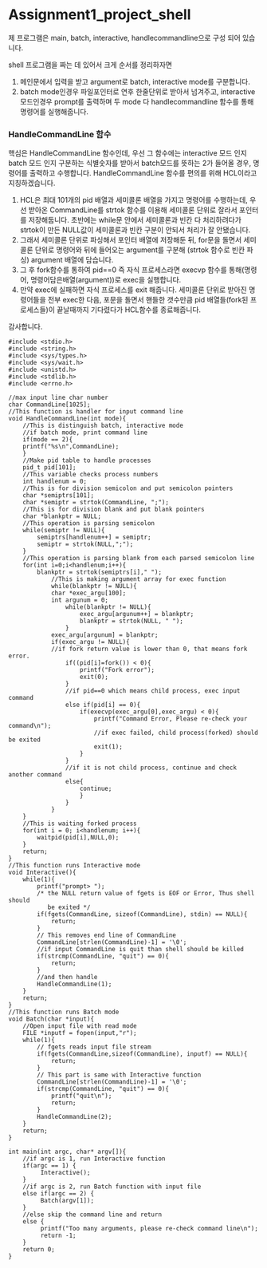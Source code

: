 Assignment1_project_shell
=================



제 프로그램은 main, batch, interactive, handlecommandline으로 구성 되어 있습니다.

shell 프로그램을 짜는 데 있어서 크게 순서를 정리하자면

1. 메인문에서 입력을 받고 argument로 batch, interactive mode를 구분합니다.
2. batch mode인경우 파일포인터로 연후 한줄단위로 받아서 넘겨주고, interactive 모드인경우 prompt를 출력하며 두 mode 다 handlecommandline 함수를 통해 명령어를 실행해줍니다.

### HandleCommandLine 함수
핵심은 HandleCommandLine 함수인데, 우선 그 함수에는 interactive 모드 인지 batch 모드 인지 구분하는 식별숫자를 받아서 batch모드를 뜻하는 2가 들어올 경우, 명령어를 출력하고 수행합니다. HandleCommandLine 함수를 편의를 위해 HCL이라고 지칭하겠습니다. 
1. HCL은 최대 101개의 pid 배열과 세미콜론 배열을 가지고 명령어를 수행하는데, 우선 받아온 CommandLine를 strtok 함수를 이용해 세미콜론 단위로 잘라서 포인터를 저장해둡니다. 초반에는 while문 안에서 세미콜론과 빈칸 다 처리하려다가 strtok이 만든 NULL값이 세미콜론과 빈칸 구분이 안되서 처리가 잘 안됐습니다. 
2. 그래서 세미콜론 단위로 파싱해서 포인터 배열에 저장해둔 뒤,  for문을 돌면서 세미콜론 단위로 명령어와 뒤에 들어오는 argument를 구분해 (strtok 함수로 빈칸 파싱) argument 배열에 담습니다.  
3. 그 후 fork함수를 통하여 pid==0 즉 자식 프로세스라면 execvp 함수를 통해(명령어, 명령어담은배열(argument))로 exec을 실행합니다.  
4. 만약 exec에 실패하면 자식 프로세스를 exit 해줍니다.  세미콜론 단위로 받아진 명령어들을 전부 exec한 다음, 포문을 돌면서 핸들한 갯수만큼 pid 배열들(fork된 프로세스들)이 끝날때까지 기다렸다가 HCL함수를 종료해줍니다.


감사합니다.

```
#include <stdio.h>
#include <string.h>
#include <sys/types.h>
#include <sys/wait.h>
#include <unistd.h>
#include <stdlib.h>
#include <errno.h>

//max input line char number
char CommandLine[1025];
//This function is handler for input command line
void HandleCommandLine(int mode){
    //This is distinguish batch, interactive mode
    //if batch mode, print command line
    if(mode == 2){
    printf("%s\n",CommandLine);
    }
    //Make pid table to handle processes
    pid_t pid[101];
    //This variable checks process numbers
    int handlenum = 0;
    //This is for division semicolon and put semicolon pointers
    char *semiptrs[101];
    char *semiptr = strtok(CommandLine, ";");
    //This is for division blank and put blank pointers
    char *blankptr = NULL;
    //This operation is parsing semicolon
    while(semiptr != NULL){
        semiptrs[handlenum++] = semiptr;
        semiptr = strtok(NULL,";");
    }
    //This operation is parsing blank from each parsed semicolon line
    for(int i=0;i<handlenum;i++){
        blankptr = strtok(semiptrs[i]," ");
            //This is making argument array for exec function
            while(blankptr != NULL){
            char *exec_argu[100];
            int argunum = 0;
                while(blankptr != NULL){
                    exec_argu[argunum++] = blankptr;
                    blankptr = strtok(NULL, " ");
                }
            exec_argu[argunum] = blankptr;
            if(exec_argu != NULL){
            //if fork return value is lower than 0, that means fork error.
                if((pid[i]=fork()) < 0){
                    printf("Fork error");
                    exit(0);
                }
                //if pid==0 which means child process, exec input command
                else if(pid[i] == 0){
                    if(execvp(exec_argu[0],exec_argu) < 0){
                        printf("Command Error, Please re-check your command\n");
                        //if exec failed, child process(forked) should be exited
                        exit(1);
                    }
                }
                //if it is not child process, continue and check another command
                else{
                    continue;
                    }
                }
            }
    }
    //This is waiting forked process
    for(int i = 0; i<handlenum; i++){
        waitpid(pid[i],NULL,0);
    }
    return;
}
//This function runs Interactive mode
void Interactive(){
    while(1){
        printf("prompt> ");
        /* the NULL return value of fgets is EOF or Error, Thus shell should
           be exited */
        if(fgets(CommandLine, sizeof(CommandLine), stdin) == NULL){
            return;
        }
        // This removes end line of CommandLine
        CommandLine[strlen(CommandLine)-1] = '\0';
        //if input CommandLine is quit than shell should be killed
        if(strcmp(CommandLine, "quit") == 0){
            return;
        }
        //and then handle
        HandleCommandLine(1);
    }
    return;
}
//This function runs Batch mode
void Batch(char *input){
    //Open input file with read mode
    FILE *inputf = fopen(input,"r");
    while(1){
        // fgets reads input file stream
        if(fgets(CommandLine,sizeof(CommandLine), inputf) == NULL){
            return;
        }
        // This part is same with Interactive function
        CommandLine[strlen(CommandLine)-1] = '\0';
        if(strcmp(CommandLine, "quit") == 0){
            printf("quit\n");
            return;
        }
        HandleCommandLine(2);
    }
    return;
}

int main(int argc, char* argv[]){
    //if argc is 1, run Interactive function
    if(argc == 1) {
         Interactive();
    }
    //if argc is 2, run Batch function with input file
    else if(argc == 2) {
         Batch(argv[1]);
    }
    //else skip the command line and return
    else {
         printf("Too many arguments, please re-check command line\n");
         return -1;
    }
    return 0;
}
    
